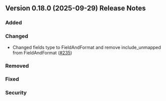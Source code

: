 ## Version 0.18.0 (2025-09-29) Release Notes


### Added

### Changed
- Changed fields type to FieldAndFormat and remove include_unmapped from FieldAndFormat ([#235](https://github.com/opensearch-project/opensearch-protobufs/pull/235))

### Removed

### Fixed

### Security
